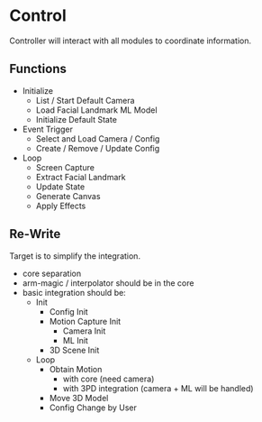 # Control

Controller will interact with all modules to coordinate information.

## Functions

 - Initialize
   - List / Start Default Camera
   - Load Facial Landmark ML Model
   - Initialize Default State
 - Event Trigger
   - Select and Load Camera / Config
   - Create / Remove / Update Config
 - Loop
   - Screen Capture
   - Extract Facial Landmark
   - Update State
   - Generate Canvas
   - Apply Effects

## Re-Write

Target is to simplify the integration.

 - core separation
 - arm-magic / interpolator should be in the core
 - basic integration should be:
   - Init
     - Config Init
     - Motion Capture Init
       - Camera Init
       - ML Init
     - 3D Scene Init
   - Loop
     - Obtain Motion
       - with core (need camera)
       - with 3PD integration (camera + ML will be handled)
     - Move 3D Model
     - Config Change by User


